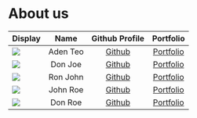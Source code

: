 # About us

| Display                                             |   Name   |            Github Profile            |             Portfolio             |
| --------------------------------------------------- | :------: | :----------------------------------: | :-------------------------------: |
| ![](https://via.placeholder.com/100.png?text=Photo) | Aden Teo | [Github](https://github.com/adenteo) | [Portfolio](docs/team/adenteo.md) |
| ![](https://via.placeholder.com/100.png?text=Photo) | Don Joe  |    [Github](https://github.com/)     | [Portfolio](docs/team/johndoe.md) |
| ![](https://via.placeholder.com/100.png?text=Photo) | Ron John |    [Github](https://github.com/)     | [Portfolio](docs/team/johndoe.md) |
| ![](https://via.placeholder.com/100.png?text=Photo) | John Roe |    [Github](https://github.com/)     | [Portfolio](docs/team/johndoe.md) |
| ![](https://via.placeholder.com/100.png?text=Photo) | Don Roe  |    [Github](https://github.com/)     | [Portfolio](docs/team/johndoe.md) |
